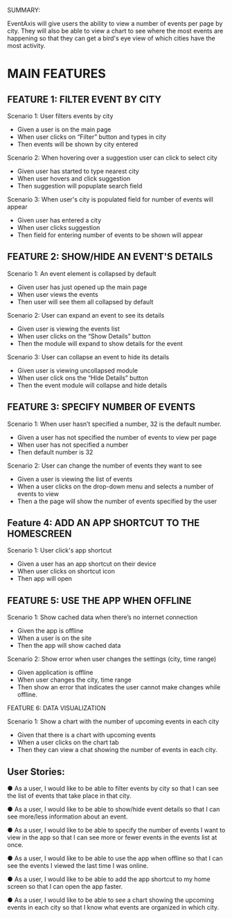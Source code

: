 
SUMMARY: 

EventAxis will give users the ability to view a number of events per page by city. They will also be able to view a chart to see where the most events
are happening so that they can get a bird's eye view of which cities have the most activity. 

# MAIN FEATURES


## FEATURE 1: FILTER EVENT BY CITY


Scenario 1: User filters events by city


* Given a user is on the main page
* When user clicks on “Filter” button and types in city
* Then events will be shown by city entered

Scenario 2: When hovering over a suggestion user can click to select city

* Given user has started to type nearest city
* When user hovers and click suggestion
* Then suggestion will popuplate search field

Scenario 3: When user's city is populated field for number of events will appear

* Given user has entered a city
* When user clicks suggestion
* Then field for entering number of events to be shown will appear


## FEATURE 2: SHOW/HIDE AN EVENT'S DETAILS


Scenario 1: An event element is collapsed by default


* Given user has just opened up the main page
* When user views the events
* Then user will see them all collapsed by default


Scenario 2: User can expand an event to see its details


* Given user is viewing the events list
* When user clicks on the “Show Details” button
* Then the module will expand to show details for the event


Scenario 3: User can collapse an event to hide its details


* Given user is viewing uncollapsed module
* When user click ons the “HIde Details” button
* Then the event module will collapse and hide details

## FEATURE 3: SPECIFY NUMBER OF EVENTS


Scenario 1: When user hasn’t specified a number, 32 is the default number.

* Given a user has not specified the number of events to view per page
* When user has not specified a number
* Then default number is 32


Scenario 2: User can change the number of events they want to see


* Given a user is viewing the list of events 
* When a user clicks on the drop-down menu and selects a number of events to view
* Then a the page will show the number of events specified by the user



## Feature 4: ADD AN APP SHORTCUT TO THE HOMESCREEN

Scenario 1: User click's app shortcut

* Given a user has an app shortcut on their device
* When user clicks on shortcut icon
* Then app will open  


## FEATURE 5: USE THE APP WHEN OFFLINE

Scenario 1: Show cached data when there’s no internet connection


* Given the app is offline
* When a user is on the site
* Then the app will show cached data


Scenario 2: Show error when user changes the settings (city, time range)


* Given application is offline
* When user changes the city, time range
* Then show an error that indicates the user cannot make changes while offline.

FEATURE 6: DATA VISUALIZATION

Scenario 1: Show a chart with the number of upcoming events in each city

* Given that there is a chart with upcoming events
* When a user clicks on the chart tab
* Then they can view a chat showing the number of events in each city. 


## User Stories:

● As a user, I would like to be able to filter events by city so that I can see the list of events that
take place in that city.

● As a user, I would like to be able to show/hide event details so that I can see more/less
information about an event.

● As a user, I would like to be able to specify the number of events I want to view in the app so
that I can see more or fewer events in the events list at once.

● As a user, I would like to be able to use the app when offline so that I can see the events I
viewed the last time I was online.

● As a user, I would like to be able to add the app shortcut to my home screen so that I can
open the app faster.

● As a user, I would like to be able to see a chart showing the upcoming events in each city so
that I know what events are organized in which city.

